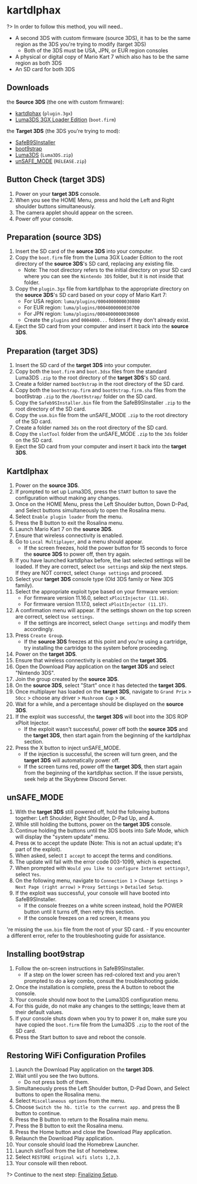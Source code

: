 # kartdlphax

?> In order to follow this method, you will need..
- A second 3DS with custom firmware (source 3DS), it has to be the same region as the 3DS you're trying to modify (target 3DS)
  - Both of the 3DS must be USA, JPN, or EUR region consoles
- A physical or digital copy of Mario Kart 7 which also has to be the same region as both 3DS 
- An SD card for both 3DS

## Downloads
the **Source 3DS** (the one with custom firmware):
  - [kartdlphax](https://github.com/PabloMK7/kartdlphax/releases/latest) (`plugin.3gx`)
  - [Luma3DS 3GX Loader Edition](https://github.com/PabloMK7/Luma3DS_3GX/releases/latest) (`boot.firm`)

the **Target 3DS** (the 3DS you're trying to mod):
  - [SafeB9SInstaller](https://github.com/d0k3/SafeB9SInstaller/releases/download/v0.0.7/SafeB9SInstaller-20170605-122940.zip)
  - [boot9strap](https://github.com/SciresM/boot9strap/releases/download/1.4/boot9strap-1.4.zip)
  - [Luma3DS](https://github.com/LumaTeam/Luma3DS/releases/latest) (`Luma3DS.zip`)
  - [unSAFE_MODE](https://github.com/zoogie/unSAFE_MODE/releases/latest) (`RELEASE.zip`)

## Button Check (target 3DS)
1. Power on your **target 3DS** console.
2. When you see the HOME Menu, press and hold the Left and Right shoulder buttons simultaneously.
3. The camera applet should appear on the screen.
4. Power off your console.

## Preparation (source 3DS)
1. Insert the SD card of the **source 3DS** into your computer.
2. Copy the `boot.firm` file from the Luma 3GX Loader Edition to the root directory of the **source 3DS**'s SD card, replacing any existing file.
   - Note: The root directory refers to the initial directory on your SD card where you can see the `Nintendo 3DS` folder, but it is not inside that folder.
3. Copy the `plugin.3gx` file from kartdlphax to the appropriate directory on the **source 3DS**'s SD card based on your copy of Mario Kart 7:
   - For USA region: `luma/plugins/0004000000030800`
   - For EUR region: `luma/plugins/0004000000030700`
   - For JPN region: `luma/plugins/0004000000030600`
   - Create the `plugins` and `0004000...` folders if they don't already exist.
4. Eject the SD card from your computer and insert it back into the **source 3DS**.

## Preparation (target 3DS)
1. Insert the SD card of the **target 3DS** into your computer.
2. Copy both the `boot.firm` and `boot.3dsx` files from the standard Luma3DS `.zip` to the root directory of the **target 3DS**'s SD card.
3. Create a folder named `boot9strap` in the root directory of the SD card.
4. Copy both the `boot9strap.firm` and `boot9strap.firm.sha` files from the boot9strap `.zip` to the `/boot9strap/` folder on the SD card.
5. Copy the `Safeb9SInstaller.bin` file from the SafeB9SInstaller `.zip` to the root directory of the SD card.
6. Copy the `usm.bin` file from the unSAFE_MODE `.zip` to the root directory of the SD card.
7. Create a folder named `3ds` on the root directory of the SD card.
8. Copy the `slotTool` folder from the unSAFE_MODE `.zip` to the `3ds` folder on the SD card.
9. Eject the SD card from your computer and insert it back into the **target 3DS**.

## Kartdlphax
1. Power on the **source 3DS**.
2. If prompted to set up Luma3DS, press the `START` button to save the configuration without making any changes.
3. Once on the HOME Menu, press the Left Shoulder button, Down D-Pad, and Select buttons simultaneously to open the Rosalina menu.
4. Select `Enable plugin loader` from the menu.
5. Press the B button to exit the Rosalina menu.
6. Launch Mario Kart 7 on the **source 3DS**.
7. Ensure that wireless connectivity is enabled.
8. Go to `Local Multiplayer`, and a menu should appear.
   - If the screen freezes, hold the power button for 15 seconds to force the **source 3DS** to power off, then try again.
9. If you have launched kartdlphax before, the last selected settings will be loaded. If they are correct, select `Use settings` and skip the next steps. If they are NOT correct, select `Change settings` and proceed.
10. Select your **target 3DS** console type (Old 3DS family or New 3DS family).
11. Select the appropriate exploit type based on your firmware version:
    - For firmware version 11.16.0, select `xPloitInjector (11.16)`.
    - For firmware version 11.17.0, select `xPloitInjector (11.17)`.
12. A confirmation menu will appear. If the settings shown on the top screen are correct, select `Use settings`.
    - If the settings are incorrect, select `Change settings` and modify them accordingly.
13. Press `Create Group`.
    - If the **source 3DS** freezes at this point and you're using a cartridge, try installing the cartridge to the system before proceeding.
14. Power on the **target 3DS**.
15. Ensure that wireless connectivity is enabled on the **target 3DS**.
16. Open the Download Play application on the **target 3DS** and select "Nintendo 3DS".
17. Join the group created by the **source 3DS**.
18. On the **source 3DS**, select "Start" once it has detected the **target 3DS**.
19. Once multiplayer has loaded on the **target 3DS**, navigate to `Grand Prix` > `50cc` > choose any driver > `Mushroom Cup` > `OK`.
20. Wait for a while, and a percentage should be displayed on the **source 3DS**.
21. If the exploit was successful, the **target 3DS** will boot into the 3DS ROP xPloit Injector.
    - If the exploit wasn't successful, power off both the **source 3DS** and the **target 3DS**, then start again from the beginning of the kartdlphax section.
22. Press the X button to inject unSAFE_MODE.
    - If the injection is successful, the screen will turn green, and the **target 3DS** will automatically power off.
    - If the screen turns red, power off the **target 3DS**, then start again from the beginning of the kartdlphax section. If the issue persists, seek help at the Skyybrew Discord Server.

## unSAFE_MODE
1. With the **target 3DS** still powered off, hold the following buttons together: Left Shoulder, Right Shoulder, D-Pad Up, and A.
2. While still holding the buttons, power on the **target 3DS** console.
3. Continue holding the buttons until the 3DS boots into Safe Mode, which will display the "system update" menu.
4. Press `OK` to accept the update (Note: This is not an actual update; it's part of the exploit).
5. When asked, select `I accept` to accept the terms and conditions.
6. The update will fail with the error code 003-1099, which is expected.
7. When prompted with `Would you like to configure Internet settings?`, select `Yes`.
8. On the following menu, navigate to `Connection 1` > `Change Settings` > `Next Page (right arrow)` > `Proxy Settings` > `Detailed Setup`.
9. If the exploit was successful, your console will have booted into SafeB9SInstaller.
    - If the console freezes on a white screen instead, hold the POWER button until it turns off, then retry this section.
    - If the console freezes on a red screen, it means you

're missing the `usm.bin` file from the root of your SD card.
    - If you encounter a different error, refer to the troubleshooting guide for assistance.

## Installing boot9strap
1. Follow the on-screen instructions in SafeB9SInstaller.
   - If a step on the lower screen has red-colored text and you aren't prompted to do a key combo, consult the troubleshooting guide.
2. Once the installation is complete, press the A button to reboot the console.
3. Your console should now boot to the Luma3DS configuration menu.
4. For this guide, do not make any changes to the settings; leave them at their default values.
5. If your console shuts down when you try to power it on, make sure you have copied the `boot.firm` file from the Luma3DS `.zip` to the root of the SD card.
6. Press the Start button to save and reboot the console.

## Restoring WiFi Configuration Profiles
1. Launch the Download Play application on the **target 3DS**.
2. Wait until you see the two buttons.
   - Do not press both of them.
3. Simultaneously press the Left Shoulder button, D-Pad Down, and Select buttons to open the Rosalina menu.
4. Select `Miscellaneous options` from the menu.
5. Choose `Switch the hb. title to the current app.` and press the B button to continue.
6. Press the B button to return to the Rosalina main menu.
7. Press the B button to exit the Rosalina menu.
8. Press the Home button and close the Download Play application.
9. Relaunch the Download Play application.
10. Your console should load the Homebrew Launcher.
11. Launch slotTool from the list of homebrew.
12. Select `RESTORE original wifi slots 1,2,3`.
13. Your console will then reboot.

?> Continue to the next step: [Finalizing Setup](finalizing).
